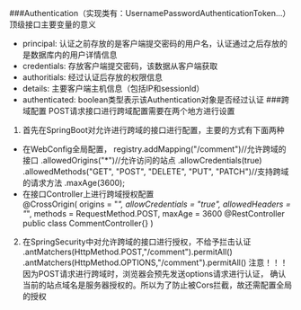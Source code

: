  ###Authentication（实现类有：UsernamePasswordAuthenticationToken...）顶级接口主要变量的意义
- principal:       认证之前存放的是客户端提交密码的用户名，认证通过之后存放的是数据库内的用户详情信息
- credentials:    存放客户端提交密码，该数据从客户端获取
- authoritials:   经过认证后存放的权限信息
- details:    主要客户端主机信息（包括IP和sessionId）
- authenticated:   boolean类型表示该Authentication对象是否经过认证
###跨域配置
POST请求接口进行跨域配置需要在两个地方进行设置
1. 首先在SpringBoot对允许进行跨域的接口进行配置，主要的方式有下面两种
- 在WebConfig全局配置，
registry.addMapping("/comment")//允许跨域的接口
                .allowedOrigins("*")//允许访问的站点
                .allowCredentials(true)
                .allowedMethods("GET", "POST", "DELETE", "PUT", "PATCH")//支持跨域的请求方法
                .maxAge(3600);
- 在接口Controller上进行跨域授权配置  
@CrossOrigin(
        origins = "*",
        allowCredentials = "true",
        allowedHeaders = "*",
        methods = RequestMethod.POST,
        maxAge = 3600
@RestController
public class CommentController{}
)
2. 在SpringSecurity中对允许跨域的接口进行授权，不给予拦击认证 
.antMatchers(HttpMethod.POST,"/comment").permitAll()
.antMatchers(HttpMethod.OPTIONS,"/comment").permitAll() 
注意！！！因为POST请求进行跨域时，浏览器会预先发送options请求进行认证，
确认当前的站点域名是服务器授权的。所以为了防止被Cors拦截，故还需配置全局的授权
